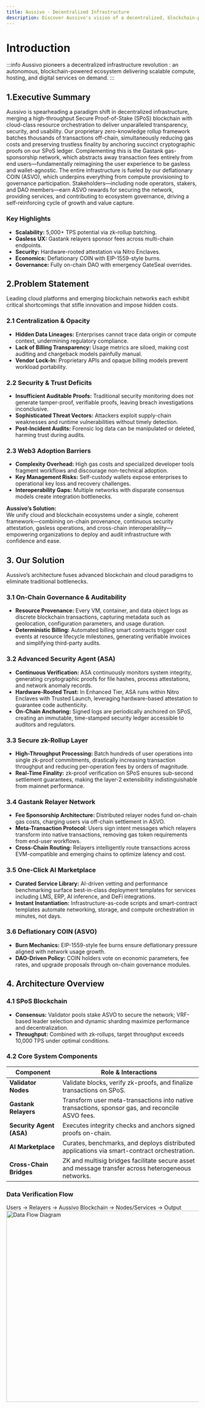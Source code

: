 ```yaml
---
title: Aussivo - Decentralized Infrastructure
description: Discover Aussivo's vision of a decentralized, blockchain-powered digital infrastructure for everyone.
---
```


# Introduction


:::info Aussivo pioneers a decentralized infrastructure revolution :
an autonomous, blockchain-powered ecosystem delivering scalable compute, hosting, and digital services on demand.
:::

## 1.Executive Summary

Aussivo is spearheading a paradigm shift in decentralized infrastructure, merging a high-throughput Secure Proof-of-Stake (SPoS) blockchain with cloud-class resource orchestration to deliver unparalleled transparency, security, and usability. Our proprietary zero-knowledge rollup framework batches thousands of transactions off-chain, simultaneously reducing gas costs and preserving trustless finality by anchoring succinct cryptographic proofs on our SPoS ledger. Complementing this is the Gastank gas-sponsorship network, which abstracts away transaction fees entirely from end users—fundamentally reimagining the user experience to be gasless and wallet-agnostic. The entire infrastructure is fueled by our deflationary COIN (ASVO), which underpins everything from compute provisioning to governance participation. Stakeholders—including node operators, stakers, and DAO members—earn ASVO rewards for securing the network, providing services, and contributing to ecosystem governance, driving a self-reinforcing cycle of growth and value capture.

### Key Highlights

- **Scalability:** 5,000+ TPS potential via zk-rollup batching.
- **Gasless UX:** Gastank relayers sponsor fees across multi-chain endpoints.
- **Security:** Hardware-rooted attestation via Nitro Enclaves.
- **Economics:** Deflationary COIN with EIP-1559-style burns.
- **Governance:** Fully on-chain DAO with emergency GateSeal overrides.


## 2.Problem Statement

Leading cloud platforms and emerging blockchain networks each exhibit critical shortcomings that stifle innovation and impose hidden costs.

### 2.1 Centralization & Opacity

- **Hidden Data Lineages:** Enterprises cannot trace data origin or compute context, undermining regulatory compliance.
- **Lack of Billing Transparency:** Usage metrics are siloed, making cost auditing and chargeback models painfully manual.
- **Vendor Lock-In:** Proprietary APIs and opaque billing models prevent workload portability.

### 2.2 Security & Trust Deficits

- **Insufficient Auditable Proofs:** Traditional security monitoring does not generate tamper-proof, verifiable proofs, leaving breach investigations inconclusive.
- **Sophisticated Threat Vectors:** Attackers exploit supply-chain weaknesses and runtime vulnerabilities without timely detection.
- **Post-Incident Audits:** Forensic log data can be manipulated or deleted, harming trust during audits.

### 2.3 Web3 Adoption Barriers

- **Complexity Overhead:** High gas costs and specialized developer tools fragment workflows and discourage non-technical adoption.
- **Key Management Risks:** Self-custody wallets expose enterprises to operational key loss and recovery challenges.
- **Interoperability Gaps:** Multiple networks with disparate consensus models create integration bottlenecks.

**Aussivo’s Solution:**  
We unify cloud and blockchain ecosystems under a single, coherent framework—combining on-chain provenance, continuous security attestation, gasless operations, and cross-chain interoperability—empowering organizations to deploy and audit infrastructure with confidence and ease.


## 3. Our Solution

Aussivo’s architecture fuses advanced blockchain and cloud paradigms to eliminate traditional bottlenecks.

### 3.1 On-Chain Governance & Auditability

- **Resource Provenance:** Every VM, container, and data object logs as discrete blockchain transactions, capturing metadata such as geolocation, configuration parameters, and usage duration.
- **Deterministic Billing:** Automated billing smart contracts trigger cost events at resource lifecycle milestones, generating verifiable invoices and simplifying third-party audits.

### 3.2 Advanced Security Agent (ASA)

- **Continuous Verification:** ASA continuously monitors system integrity, generating cryptographic proofs for file hashes, process attestations, and network anomaly records.
- **Hardware-Rooted Trust:** In Enhanced Tier, ASA runs within Nitro Enclaves with Trusted Launch, leveraging hardware-based attestation to guarantee code authenticity.
- **On-Chain Anchoring:** Signed logs are periodically anchored on SPoS, creating an immutable, time-stamped security ledger accessible to auditors and regulators.

### 3.3 Secure zk-Rollup Layer

- **High-Throughput Processing:** Batch hundreds of user operations into single zk-proof commitments, drastically increasing transaction throughput and reducing per-operation fees by orders of magnitude.
- **Real-Time Finality:** zk-proof verification on SPoS ensures sub-second settlement guarantees, making the layer-2 extensibility indistinguishable from mainnet performance.

### 3.4 Gastank Relayer Network

- **Fee Sponsorship Architecture:** Distributed relayer nodes fund on-chain gas costs, charging users via off-chain settlement in ASVO.
- **Meta-Transaction Protocol:** Users sign intent messages which relayers transform into native transactions, removing gas token requirements from end-user workflows.
- **Cross-Chain Routing:** Relayers intelligently route transactions across EVM-compatible and emerging chains to optimize latency and cost.

### 3.5 One-Click AI Marketplace

- **Curated Service Library:** AI-driven vetting and performance benchmarking surface best-in-class deployment templates for services including LMS, ERP, AI inference, and DeFi integrations.
- **Instant Instantiation:** Infrastructure-as-code scripts and smart-contract templates automate networking, storage, and compute orchestration in minutes, not days.

### 3.6 Deflationary COIN (ASVO)

- **Burn Mechanics:** EIP-1559-style fee burns ensure deflationary pressure aligned with network usage growth.
- **DAO-Driven Policy:** COIN holders vote on economic parameters, fee rates, and upgrade proposals through on-chain governance modules.


## 4. Architecture Overview

### 4.1 SPoS Blockchain

- **Consensus:** Validator pools stake ASVO to secure the network; VRF-based leader selection and dynamic sharding maximize performance and decentralization.
- **Throughput:** Combined with zk-rollups, target throughput exceeds 10,000 TPS under optimal conditions.

### 4.2 Core System Components

| **Component**         | **Role & Interactions**                                                                 |
|-----------------------|------------------------------------------------------------------------------------------|
| **Validator Nodes**   | Validate blocks, verify zk-proofs, and finalize transactions on SPoS.                    |
| **Gastank Relayers**  | Transform user meta-transactions into native transactions, sponsor gas, and reconcile ASVO fees. |
| **Security Agent (ASA)** | Executes integrity checks and anchors signed proofs on-chain.                        |
| **AI Marketplace**     | Curates, benchmarks, and deploys distributed applications via smart-contract orchestration. |
| **Cross-Chain Bridges** | ZK and multisig bridges facilitate secure asset and message transfer across heterogeneous networks. |

### Data Verification Flow  
Users → Relayers → Aussivo Blockchain → Nodes/Services → Output
<img src="/img/data_verification.png" alt="Data Flow Diagram" width="1000" height="500" />
